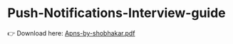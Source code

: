 # Push-Notifications-Interview-guide

👉 Download here: [Apns-by-shobhakar.pdf](https://github.com/user-attachments/files/17551799/Apns-by-shobhakar.pdf)

